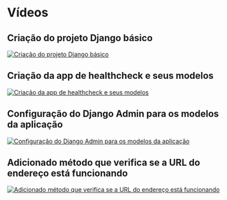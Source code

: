 # Vídeos

## Criação do projeto Django básico

[![Criação do projeto Django básico](https://img.youtube.com/vi/3sO7oqzwB5Q/0.jpg)](https://www.youtube.com/watch?v=3sO7oqzwB5Q "Criação do projeto Django básico")


## Criação da app de healthcheck e seus modelos

[![Criação da app de healthcheck e seus modelos](https://img.youtube.com/vi/IuSoP74VMdg/0.jpg)](https://www.youtube.com/watch?v=IuSoP74VMdg "Criação da app de healthcheck e seus modelos")


## Configuração do Django Admin para os modelos da aplicação

[![Configuração do Django Admin para os modelos da aplicação](https://img.youtube.com/vi/rcrdB0dkCH0/0.jpg)](https://www.youtube.com/watch?v=rcrdB0dkCH0 "Configuração do Django Admin para os modelos da aplicação")


## Adicionado método que verifica se a URL do endereço está funcionando

[![Adicionado método que verifica se a URL do endereço está funcionando](https://img.youtube.com/vi/7hlIsptDR1Q/0.jpg)](https://www.youtube.com/watch?v=7hlIsptDR1Q "Adicionado método que verifica se a URL do endereço está funcionando")

